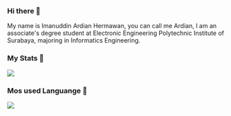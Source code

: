 ### Hi there 👋

My name is Imanuddin Ardian Hermawan, you can call me Ardian, I am an associate's degree student at Electronic Engineering Polytechnic Institute of Surabaya, majoring in Informatics Engineering.

<!--
**ardianhermawan17/ardianhermawan17** is a ✨ _special_ ✨ repository because its `README.md` (this file) appears on your GitHub profile.

- Here are some ideas to get you started:

- 🔭 I’m currently working on ...
- 🌱 I’m currently learning ...
- 👯 I’m looking to collaborate on ...
- 🤔 I’m looking for help with ...
- 💬 Ask me about ...
- 📫 How to reach me: ...
- 😄 Pronouns: ...
- ⚡ Fun fact: ...
- 
-->

### My Stats 🔭

<img src="https://github-readme-stats.vercel.app/api?username=ardianhermawan17&show_icons=true&theme=vue-dark">

### Mos used Languange 🔭

<img src="https://github-readme-stats.vercel.app/api/top-langs/?username=ardianhermawan17&theme=vue-dark">




